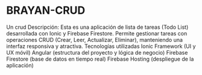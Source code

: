 # BRAYAN-CRUD
Un crud 
Descripción: Esta es una aplicación de lista de tareas (Todo List) desarrollada con Ionic y Firebase Firestore. Permite gestionar tareas con operaciones CRUD (Crear, Leer, Actualizar, Eliminar), manteniendo una interfaz responsiva y atractiva.
Tecnologías utilizadas
Ionic Framework (UI y UX móvil)
Angular (estructura del proyecto y lógica de negocio)
Firebase Firestore (base de datos en tiempo real)
Firebase Hosting (despliegue de la aplicación)
